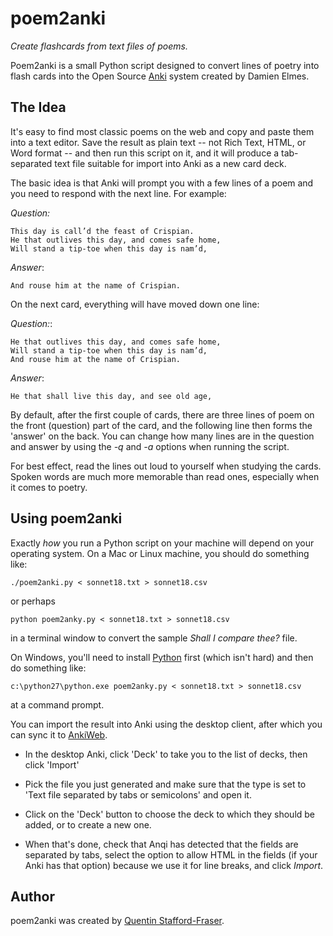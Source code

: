 # poem2anki

_Create flashcards from text files of poems._

Poem2anki is a small Python script designed to convert lines of poetry into flash cards into the Open Source [Anki](http://ankisrs.net/anki2.html) system created by Damien Elmes.  

## The Idea

It's easy to find most classic poems on the web and copy and paste them into a text editor.  Save the result as plain text -- not Rich Text, HTML, or Word format -- and then run this script on it, and it will produce a tab-separated text file suitable for import into Anki as a new card deck.  

The basic idea is that Anki will prompt you with a few lines of a poem and you need to respond with the next line.  For example:

_Question:_

    This day is call’d the feast of Crispian.  
    He that outlives this day, and comes safe home,  
    Will stand a tip-toe when this day is nam’d,

_Answer_:

    And rouse him at the name of Crispian.

On the next card, everything will have moved down one line:

_Question:_:

    He that outlives this day, and comes safe home,  
    Will stand a tip-toe when this day is nam’d,  
    And rouse him at the name of Crispian.

_Answer_:

    He that shall live this day, and see old age,

By default, after the first couple of cards, there are three lines of poem on the front (question) part of the card, and the following line then forms the 'answer' on the back.   You can change how many lines are in the question and answer by using the _-q_ and _-a_ options when running the script.

For best effect, read the lines out loud to yourself when studying the cards.  Spoken words are much more memorable than read ones, especially when it comes to poetry.

## Using poem2anki

Exactly _how_ you run a Python script on your machine will depend on your operating system.  On a Mac or Linux machine, you should do something like:

    ./poem2anki.py < sonnet18.txt > sonnet18.csv

or perhaps

    python poem2anky.py < sonnet18.txt > sonnet18.csv

in a terminal window to convert the sample _Shall I compare thee?_ file.

On Windows, you'll need to install [Python](http://www.python.org) first (which isn't hard) and then do something like:

    c:\python27\python.exe poem2anky.py < sonnet18.txt > sonnet18.csv

at a command prompt.

You can import the result into Anki using the desktop client, after which you can sync it to [AnkiWeb](https://ankiweb.net/decks/).

* In the desktop Anki, click 'Deck' to take you to the list of decks, then click 'Import'

* Pick the file you just generated and make sure that the type is set to 'Text file separated by tabs or semicolons' and open it.

* Click on the 'Deck' button to choose the deck to which they should be added, or to create a new one.

* When that's done, check that Anqi has detected that the fields are separated by tabs, select the option to allow HTML in the fields (if your Anki has that option) because we use it for line breaks, and click _Import_.



## Author

poem2anki was created by [Quentin Stafford-Fraser](http://qandr.org/quentin).

